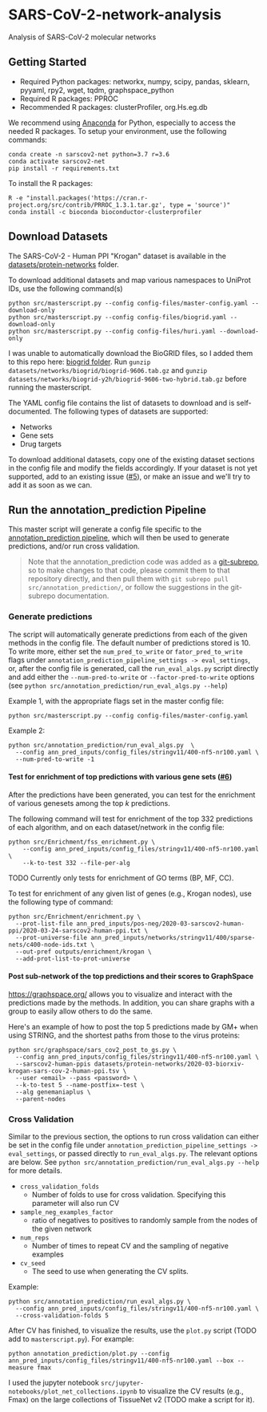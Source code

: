 # SARS-CoV-2-network-analysis
Analysis of SARS-CoV-2 molecular networks

## Getting Started
- Required Python packages: networkx, numpy, scipy, pandas, sklearn, pyyaml, rpy2, wget, tqdm, graphspace_python
- Required R packages: PPROC
- Recommended R packages: clusterProfiler, org.Hs.eg.db

We recommend using [Anaconda](https://www.anaconda.com/) for Python, especially to access the needed R packages. To setup your environment, use the following commands:

```
conda create -n sarscov2-net python=3.7 r=3.6
conda activate sarscov2-net
pip install -r requirements.txt
```
To install the R packages:
```
R -e "install.packages('https://cran.r-project.org/src/contrib/PRROC_1.3.1.tar.gz', type = 'source')"
conda install -c bioconda bioconductor-clusterprofiler
```

## Download Datasets
The SARS-CoV-2 - Human PPI "Krogan" dataset is available in the [datasets/protein-networks](https://github.com/Murali-group/SARS-CoV-2-network-analysis/tree/master/datasets/protein-networks) folder. 

To download additional datasets and map various namespaces to UniProt IDs, use the following command(s)
```
python src/masterscript.py --config config-files/master-config.yaml --download-only
python src/masterscript.py --config config-files/biogrid.yaml --download-only
python src/masterscript.py --config config-files/huri.yaml --download-only
```
I was unable to automatically download the BioGRID files, so I added them to this repo here: [biogrid folder](https://github.com/Murali-group/SARS-CoV-2-network-analysis/tree/use_annotation_prediction/datasets/networks/biogrid). Run `gunzip datasets/networks/biogrid/biogrid-9606.tab.gz` and `gunzip datasets/networks/biogrid-y2h/biogrid-9606-two-hybrid.tab.gz` before running the masterscript.

The YAML config file contains the list of datasets to download and is self-documented. The following types of datasets are supported:
  - Networks
  - Gene sets
  - Drug targets

To download additional datasets, copy one of the existing dataset sections in the config file and modify the fields accordingly. If your dataset is not yet supported, add to an existing issue ([#5](https://github.com/Murali-group/SARS-CoV-2-network-analysis/issues/5)), or make an issue and we'll try to add it as soon as we can. 

## Run the annotation_prediction Pipeline
This master script will generate a config file specific to the [annotation_prediction pipeline](https://github.com/Murali-group/annotation_prediction/tree/no-ontology), which will then be used to generate predictions, and/or run cross validation.

> Note that the annotation_prediction code was added as a [git-subrepo](https://github.com/ingydotnet/git-subrepo), so to make changes to that code, please commit them to that repository directly, and then pull them with `git subrepo pull src/annotation_prediction/`, or follow the suggestions in the git-subrepo documentation.

### Generate predictions
The script will automatically generate predictions from each of the given methods in the config file. The default number of predictions stored is 10. To write more, either set the `num_pred_to_write` or `fator_pred_to_write` flags under `annotation_prediction_pipeline_settings -> eval_settings`, or, after the config file is generated, call the `run_eval_algs.py` script directly and add either the `--num-pred-to-write` or `--factor-pred-to-write` options (see `python src/annotation_prediction/run_eval_algs.py --help`)

Example 1, with the appropriate flags set in the master config file:
```
python src/masterscript.py --config config-files/master-config.yaml 
```

Example 2:
```
python src/annotation_prediction/run_eval_algs.py  \
  --config ann_pred_inputs/config_files/stringv11/400-nf5-nr100.yaml \
  --num-pred-to-write -1
```

#### Test for enrichment of top predictions with various gene sets ([#6](https://github.com/Murali-group/SARS-CoV-2-network-analysis/issues/6))
After the predictions have been generated, you can test for the enrichment of various genesets among the top _k_ predictions.

The following command will test for enrichment of the top 332 predictions of each algorithm, and on each dataset/network in the config file:
```
python src/Enrichment/fss_enrichment.py \
    --config ann_pred_inputs/config_files/stringv11/400-nf5-nr100.yaml \
    --k-to-test 332 --file-per-alg
```

TODO Currently only tests for enrichment of GO terms (BP, MF, CC).

To test for enrichment of any given list of genes (e.g., Krogan nodes), use the following type of command:
```
python src/Enrichment/enrichment.py \
  --prot-list-file ann_pred_inputs/pos-neg/2020-03-sarscov2-human-ppi/2020-03-24-sarscov2-human-ppi.txt \
  --prot-universe-file ann_pred_inputs/networks/stringv11/400/sparse-nets/c400-node-ids.txt \
  --out-pref outputs/enrichment/krogan \
  --add-prot-list-to-prot-universe
```

#### Post sub-network of the top predictions and their scores to GraphSpace
https://graphspace.org/ allows you to visualize and interact with the predictions made by the methods. In addition, you can share graphs with a group to easily allow others to do the same. 

Here's an example of how to post the top 5 predictions made by GM+ when using STRING, and the shortest paths from those to the virus proteins:
```
python src/graphspace/sars_cov2_post_to_gs.py \
  --config ann_pred_inputs/config_files/stringv11/400-nf5-nr100.yaml \
  --sarscov2-human-ppis datasets/protein-networks/2020-03-biorxiv-krogan-sars-cov-2-human-ppi.tsv \
  --user <email> --pass <password> \
  --k-to-test 5 --name-postfix=-test \
  --alg genemaniaplus \
  --parent-nodes
```

<!---
When making predictions for drugs, you can a
--->

### Cross Validation
Similar to the previous section, the options to run cross validation can either be set in the config file under `annotation_prediction_pipeline_settings -> eval_settings`, or passed directly to `run_eval_algs.py`. The relevant options are below. See `python src/annotation_prediction/run_eval_algs.py --help` for more details.
  - `cross_validation_folds`
    - Number of folds to use for cross validation. Specifying this parameter will also run CV
  - `sample_neg_examples_factor`
    - ratio of negatives to positives to randomly sample from the nodes of the given network
  - `num_reps`
    - Number of times to repeat CV and the sampling of negative examples
  - `cv_seed`
    - The seed to use when generating the CV splits. 

Example:
```
python src/annotation_prediction/run_eval_algs.py \
  --config ann_pred_inputs/config_files/stringv11/400-nf5-nr100.yaml \
  --cross-validation-folds 5
```

After CV has finished, to visualize the results, use the `plot.py` script (TODO add to `masterscript.py`). For example:
```
python annotation_prediction/plot.py --config ann_pred_inputs/config_files/stringv11/400-nf5-nr100.yaml --box --measure fmax
```

I used the jupyter notebook `src/jupyter-notebooks/plot_net_collections.ipynb` to visualize the CV results (e.g., Fmax) on the large collections of TissueNet v2 (TODO make a script for it).
